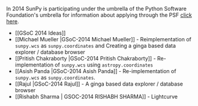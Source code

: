 In 2014 SunPy is participating under the umbrella of the Python Software Foundation's umbrella for information about applying through the PSF [click here](http://wiki.python.org/moin/SummerOfCode/2014).

* [[GSoC 2014 Ideas]]
* [[Michael Mueller |GSoC-2014 Michael Mueller]] - Reimplementation of `sunpy.wcs` as `sunpy.coordinates` and Creating a ginga based data explorer / database browser
* [[Pritish Chakraborty |GSoC-2014 Pritish Chakraborty]] - Re-implementation of `sunpy.wcs` using `astropy.coordinates`
* [[Asish Panda |GSoC-2014 Asish Panda]] - Re-implementation of `sunpy.wcs` as `sunpy.coordinates`.
* [[Rajul |GSoC-2014 Rajul]] - A ginga based data explorer / database browser
* [[Rishabh Sharma | GSOC-2014 RISHABH SHARMA]] - Lightcurve
